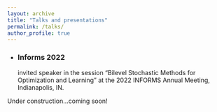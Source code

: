 ```yaml
---
layout: archive
title: "Talks and presentations"
permalink: /talks/
author_profile: true
---
```


[//]: # (<!--{% if site.talkmap_link == true %}-->)

[//]: # ()
[//]: # (<!--<p style="text-decoration:underline;"><a href="/talkmap.html">See a map of all the places I've given a talk!</a></p>-->)

[//]: # ()
[//]: # (<!--{% endif %}-->)

[//]: # ()
[//]: # (<!--{% for post in site.talks reversed %}-->)

[//]: # (<!--  {% include archive-single-talk.html %}-->)

[//]: # (<!--{% endfor %}-->)

- ### Informs 2022
    invited speaker in the session “Bilevel Stochastic Methods for Optimization and Learning” at the 2022 INFORMS Annual Meeting, Indianapolis, IN. 

Under construction...coming soon!